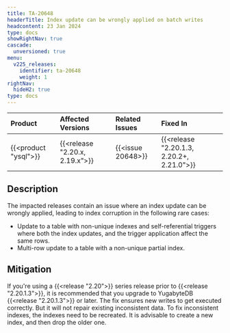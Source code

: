 ```yaml
---
title: TA-20648
headerTitle: Index update can be wrongly applied on batch writes
headcontent: 23 Jan 2024
type: docs
showRightNav: true
cascade:
  unversioned: true
menu:
  v225_releases:
    identifier: ta-20648
    weight: 1
rightNav:
  hideH2: true
type: docs
---
```


|          Product           |  Affected Versions  |  Related Issues   | Fixed In |
| :------------------------- | :------------------ | :---------------- | :------- |
| {{<product "ysql">}}       | {{<release "2.20.x, 2.19.x">}} | {{<issue 20648>}} | {{<release "2.20.1.3, 2.20.2+, 2.21.0">}}      |

## Description

The impacted releases contain an issue where an index update can be wrongly applied, leading to index corruption in the following rare cases:

- Update to a table with non-unique indexes and self-referential triggers where both the index updates, and the trigger application affect the same rows.
- Multi-row update to a table with a non-unique partial index.

## Mitigation

If you're using a {{<release "2.20">}} series release prior to {{<release "2.20.1.3">}}, it is recommended that you upgrade to YugabyteDB {{<release "2.20.1.3">}} or later. The fix ensures new writes to get executed correctly. But it will not repair existing inconsistent data. To fix inconsistent indexes, the indexes need to be recreated. It is advisable to create a new index, and then drop the older one.
